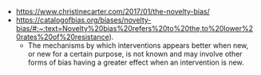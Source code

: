 - https://www.christinecarter.com/2017/01/the-novelty-bias/
- https://catalogofbias.org/biases/novelty-bias/#:~:text=Novelty%20bias%20refers%20to%20the,to%20lower%20rates%20of%20resistance).
	- The mechanisms by which interventions appears better when new, or new for a certain purpose, is not known and may involve other forms of bias having a greater effect when an intervention is new.